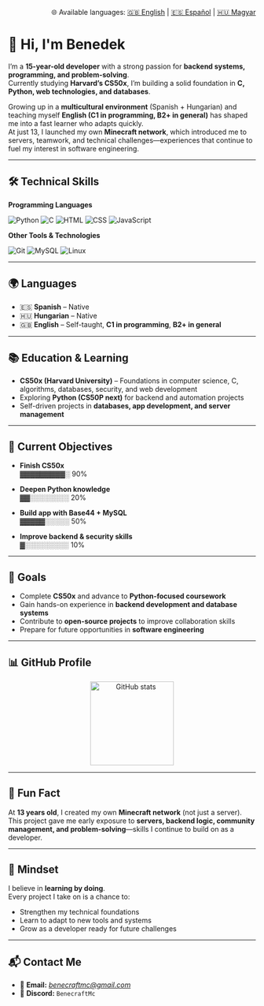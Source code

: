 <p align="right">
  🌐 Available languages:  
  <a href="README.md">🇬🇧 English</a> |
  <a href="README.es.md">🇪🇸 Español</a> |
  <a href="README.hu.md">🇭🇺 Magyar</a>
</p>



# 👋 Hi, I'm Benedek  

I’m a **15-year-old developer** with a strong passion for **backend systems, programming, and problem-solving**.  
Currently studying **Harvard’s CS50x**, I’m building a solid foundation in **C, Python, web technologies, and databases**.  

Growing up in a **multicultural environment** (Spanish + Hungarian) and teaching myself **English (C1 in programming, B2+ in general)** has shaped me into a fast learner who adapts quickly.  
At just 13, I launched my own **Minecraft network**, which introduced me to servers, teamwork, and technical challenges—experiences that continue to fuel my interest in software engineering.  

---

## 🛠️ Technical Skills  

**Programming Languages**  
<p align="left">
  <img src="https://skillicons.dev/icons?i=python" alt="Python" />
  <img src="https://skillicons.dev/icons?i=c" alt="C" />
  <img src="https://skillicons.dev/icons?i=html" alt="HTML" />
  <img src="https://skillicons.dev/icons?i=css" alt="CSS" />
  <img src="https://skillicons.dev/icons?i=javascript" alt="JavaScript" />
</p>  

**Other Tools & Technologies**  
<p align="left">
  <img src="https://skillicons.dev/icons?i=git" alt="Git" />
  <img src="https://skillicons.dev/icons?i=mysql" alt="MySQL" />
  <img src="https://skillicons.dev/icons?i=linux" alt="Linux" />
</p>  

---

## 🌍 Languages  

- 🇪🇸 **Spanish** – Native  
- 🇭🇺 **Hungarian** – Native  
- 🇬🇧 **English** – Self-taught, **C1 in programming**, **B2+ in general**  

---

## 📚 Education & Learning  

- **CS50x (Harvard University)** – Foundations in computer science, C, algorithms, databases, security, and web development  
- Exploring **Python (CS50P next)** for backend and automation projects  
- Self-driven projects in **databases, app development, and server management**  

---

## 🎯 Current Objectives  

- **Finish CS50x**  
  ▓▓▓▓▓▓▓▓▓░ 90%  

- **Deepen Python knowledge**  
  ▓▓░░░░░░░░ 20%  

- **Build app with Base44 + MySQL**  
  ▓▓▓▓▓░░░░░ 50%  

- **Improve backend & security skills**  
  ▓░░░░░░░░░ 10%  

---

## 🚀 Goals  

- Complete **CS50x** and advance to **Python-focused coursework**  
- Gain hands-on experience in **backend development and database systems**  
- Contribute to **open-source projects** to improve collaboration skills  
- Prepare for future opportunities in **software engineering**  

---

## 📊 GitHub Profile  

<p align="center">
  <img src="https://github-readme-stats.vercel.app/api?username=YOURUSERNAME&show_icons=true&theme=tokyonight&hide_border=true" alt="GitHub stats" height="170"/>
</p>  

---

## 🎲 Fun Fact  

At **13 years old**, I created my own **Minecraft network** (not just a server).  
This project gave me early exposure to **servers, backend logic, community management, and problem-solving**—skills I continue to build on as a developer.  

---

## 🌱 Mindset  

I believe in **learning by doing**.  
Every project I take on is a chance to:  
- Strengthen my technical foundations  
- Learn to adapt to new tools and systems  
- Grow as a developer ready for future challenges  

---

## 📬 Contact Me  

- 📧 **Email:** *benecraftmc@gmail.com*  
- 💬 **Discord:** `BenecraftMc`  
